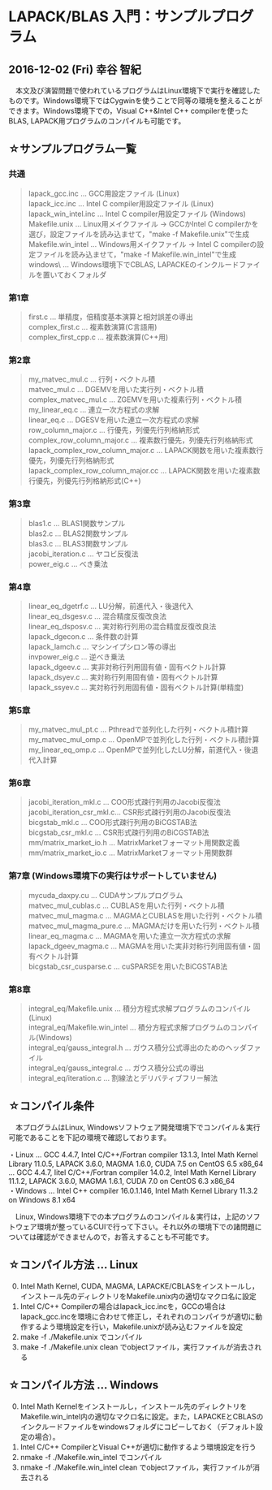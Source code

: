 LAPACK/BLAS 入門：サンプルプログラム
============================================================

2016-12-02 (Fri) 幸谷 智紀
---------------------------------

　本文及び演習問題で使われているプログラムはLinux環境下で実行を確認したものです。Windows環境下ではCygwinを使うことで同等の環境を整えることができます。Windows環境下での，Visual C++&Intel C++ compilerを使ったBLAS, LAPACK用プログラムのコンパイルも可能です。

☆サンプルプログラム一覧
-----------------------------

### 共通  
>	lapack_gcc.inc ... GCC用設定ファイル (Linux)  
>	lapack_icc.inc ... Intel C compiler用設定ファイル (Linux)  
>	lapack_win_intel.inc ... Intel C compiler用設定ファイル (Windows)  
>	Makefile.unix ... Linux用メイクファイル → GCCかIntel C compilerかを選び，設定ファイルを読み込ませて，"make -f Makefile.unix"で生成  
>	Makefile.win_intel ... Windows用メイクファイル → Intel C compilerの設定ファイルを読み込ませて，"make -f Makefile.win_intel"で生成  
>	windows\ ... Windows環境下でCBLAS, LAPACKEのインクルードファイルを置いておくフォルダ  

### 第1章
>	first.c ... 単精度，倍精度基本演算と相対誤差の導出  
>	complex_first.c ... 複素数演算(C言語用)  
>	complex_first_cpp.c ... 複素数演算(C++用)  

### 第2章
>	my_matvec_mul.c ... 行列・ベクトル積  
>	matvec_mul.c ... DGEMVを用いた実行列・ベクトル積  
>	complex_matvec_mul.c ... ZGEMVを用いた複素行列・ベクトル積  
>	my_linear_eq.c ... 連立一次方程式の求解  
>	linear_eq.c ... DGESVを用いた連立一次方程式の求解  
>	row_column_major.c ... 行優先，列優先行列格納形式  
>	complex_row_column_major.c ... 複素数行優先，列優先行列格納形式  
>	lapack_complex_row_column_major.c ... LAPACK関数を用いた複素数行優先，列優先行列格納形式  
>	lapack_complex_row_column_major.cc ... LAPACK関数を用いた複素数行優先，列優先行列格納形式(C++)  

### 第3章
>	blas1.c ... BLAS1関数サンプル  
>	blas2.c ... BLAS2関数サンプル  
>	blas3.c ... BLAS3関数サンプル  
>	jacobi_iteration.c ... ヤコビ反復法  
>	power_eig.c ... べき乗法  

### 第4章
>	linear_eq_dgetrf.c ... LU分解，前進代入・後退代入  
>	linear_eq_dsgesv.c ... 混合精度反復改良法  
>	linear_eq_dsposv.c ... 実対称行列用の混合精度反復改良法  
>	lapack_dgecon.c ... 条件数の計算  
>	lapack_lamch.c ... マシンイプシロン等の導出  
>	invpower_eig.c ... 逆べき乗法  
>	lapack_dgeev.c ... 実非対称行列用固有値・固有ベクトル計算  
>	lapack_dsyev.c ... 実対称行列用固有値・固有ベクトル計算  
>	lapack_ssyev.c ... 実対称行列用固有値・固有ベクトル計算(単精度)  

### 第5章
>	my_matvec_mul_pt.c ... Pthreadで並列化した行列・ベクトル積計算  
>	my_matvec_mul_omp.c ... OpenMPで並列化した行列・ベクトル積計算  
>	my_linear_eq_omp.c ... OpenMPで並列化したLU分解，前進代入・後退代入計算  

### 第6章
>	jacobi_iteration_mkl.c ... COO形式疎行列用のJacobi反復法  
>	jacobi_iteration_csr_mkl.c... CSR形式疎行列用のJacobi反復法  
>	bicgstab_mkl.c ... COO形式疎行列用のBiCGSTAB法  
>	bicgstab_csr_mkl.c ... CSR形式疎行列用のBiCGSTAB法  
>	mm/matrix_market_io.h  ... MatrixMarketフォーマット用関数定義  
>	mm/matrix_market_io.c  ... MatrixMarketフォーマット用関数群  

### 第7章 (Windows環境下の実行はサポートしていません)
>	mycuda_daxpy.cu ... CUDAサンプルプログラム  
>	matvec_mul_cublas.c ... CUBLASを用いた行列・ベクトル積  
>	matvec_mul_magma.c ... MAGMAとCUBLASを用いた行列・ベクトル積  
>	matvec_mul_magma_pure.c ... MAGMAだけを用いた行列・ベクトル積  
>	linear_eq_magma.c ... MAGMAを用いた連立一次方程式の求解  
>	lapack_dgeev_magma.c ... MAGMAを用いた実非対称行列用固有値・固有ベクトル計算  
>	bicgstab_csr_cusparse.c ... cuSPARSEを用いたBiCGSTAB法  

### 第8章
>	integral_eq/Makefile.unix ... 積分方程式求解プログラムのコンパイル(Linux)  
>	integral_eq/Makefile.win_intel ... 積分方程式求解プログラムのコンパイル(Windows)  
>	integral_eq/gauss_integral.h ... ガウス積分公式導出のためのヘッダファイル  
>	integral_eq/gauss_integral.c ... ガウス積分公式の導出  
>	integral_eq/iteration.c ... 割線法とデリバティブフリー解法  

☆コンパイル条件
-----------------------------

　本プログラムはLinux, Windowsソフトウェア開発環境下でコンパイル＆実行可能であることを下記の環境で確認しております。

・Linux   ... GCC 4.4.7, Intel C/C++/Fortran compiler 13.1.3, Intel Math Kernel Library 11.0.5, LAPACK 3.6.0, MAGMA 1.6.0, CUDA 7.5 on CentOS 6.5 x86_64  
          ... GCC 4.4.7, Iitel C/C++/Fortran compiler 14.0.2, Intel Math Kernel Library 11.1.2, LAPACK 3.6.0, MAGMA 1.6.1, CUDA 7.0 on CentOS 6.3 x86_64  
・Windows ... Intel C++ compiler 16.0.1.146, Intel Math Kernel Library 11.3.2 on Windows 8.1 x64  

　Linux, Windows環境下での本プログラムのコンパイル＆実行は，上記のソフトウェア環境が整っているCUIで行って下さい。それ以外の環境下での諸問題については確認ができませんので，お答えすることも不可能です。


☆コンパイル方法 ... Linux
-----------------------------

0. Intel Math Kernel, CUDA, MAGMA, LAPACKE/CBLASをインストールし，インストール先のディレクトリをMakefile.unix内の適切なマクロ名に設定  
1. Intel C/C++ Compilerの場合はlapack_icc.incを，GCCの場合はlapack_gcc.incを環境に合わせて修正し，それぞれのコンパイラが適切に動作するよう環境設定を行い，Makefile.unixが読み込むファイルを設定  
2. make -f ./Makefile.unix でコンパイル  
3. make -f ./Makefile.unix clean でobjectファイル，実行ファイルが消去される  

☆コンパイル方法 ... Windows
-----------------------------

0. Intel Math Kernelをインストールし，インストール先のディレクトリをMakefile.win_intel内の適切なマクロ名に設定。また，LAPACKEとCBLASのインクルードファイルをwindowsフォルダにコピーしておく（デフォルト設定の場合）。  
1. Intel C/C++ CompilerとVisual C++が適切に動作するよう環境設定を行う  
2. nmake -f ./Makefile.win_intel でコンパイル  
3. nmake -f ./Makefile.win_intel clean でobjectファイル，実行ファイルが消去される  

